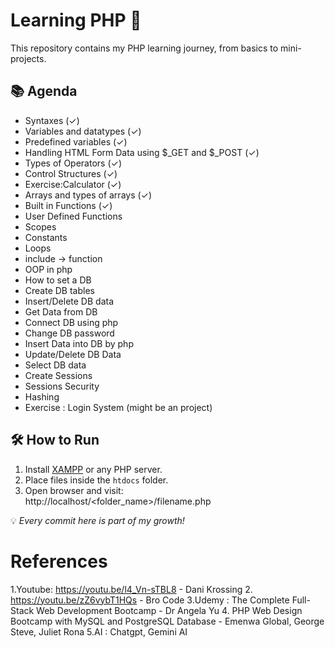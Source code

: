 # Learning PHP 🐘

This repository contains my PHP learning journey, from basics to mini-projects.

## 📚 Agenda
- Syntaxes (✓) 
- Variables and datatypes (✓) 
- Predefined variables (✓) 
- Handling HTML Form Data using $_GET and $_POST (✓)  
- Types of Operators (✓)  
- Control Structures (✓)  
- Exercise:Calculator (✓)  
- Arrays and types of arrays (✓) 
- Built in Functions (✓) 
- User Defined Functions
- Scopes
- Constants
- Loops
- include -> function
- OOP in php
- How to set a DB
- Create DB tables
- Insert/Delete DB data
- Get Data from DB
- Connect DB using php
- Change DB password
- Insert Data into DB by php
- Update/Delete DB Data
- Select DB data
- Create Sessions
- Sessions Security
- Hashing
- Exercise : Login System (might be an project) 

## 🛠️ How to Run
1. Install [XAMPP](https://www.apachefriends.org/) or any PHP server.
2. Place files inside the `htdocs` folder.
3. Open browser and visit:  
                            http://localhost/<folder_name>/filename.php
   
💡 _Every commit here is part of my growth!_

# References
1.Youtube: https://youtu.be/l4_Vn-sTBL8 - Dani Krossing
2.         https://youtu.be/zZ6vybT1HQs - Bro Code
3.Udemy  : The Complete Full-Stack Web Development Bootcamp - Dr Angela Yu
4.         PHP Web Design Bootcamp with MySQL and PostgreSQL Database - Emenwa Global, George Steve, Juliet Rona
5.AI     : Chatgpt, Gemini AI


